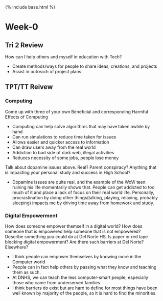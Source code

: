 {% include base.html %}

# Week-0
## Tri 2 Review
How can I help others and myself in education with Tech?
- Create methods/ways for people to share ideas, creations, and projects
- Assist in outreach of project plans
  
## TPT/TT Reivew
### Computing
Come up with three of your own Beneficial and corresponding Harmful Effects of Computing
- Computing can help solve algorithms that may have taken awhile by hand
- Can run simulations to reduce time taken for issues
- Allows easier and quicker access to information
- Can draw users away from the real world
- Addiction to bad side of dark web, illegal activities
- Reduces necessity of some jobs, people lose money

Talk about dopamine issues above. Real? Parent conspiracy? Anything that is impacting your personal study and success in High School?
- Dopamine issues are quite real, and the example of the WoW teen ruining his life momentarily shows that. People can get addicted to too much of it and place a lack of focus on their real world life. Personally, procrastination by doing other things(talking, playing, relaxing, probably sleeping) impacts me by driving time away from homework and study.

### Digital Empowerment
How does someone empower themself in a digital world?
How does someone that is empowered help someone that is not empowered? Describe something you could do at Del Norte HS.
Is paper or red tape blocking digital empowerment? Are there such barriers at Del Norte? Elsewhere?
- I think people can empower themselves by knowing more in the Computer world
- People can in fact help others by passing what they know and teaching them as such.
- At DNHS, we can teach the less computer-smart people, especially those who came from underserved families
- I think barriers do exist but are hard to define for most things have been well known by majority of the people, so it is hard to find the minorities.